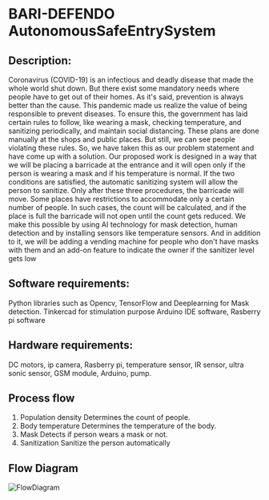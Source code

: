 # BARI-DEFENDO  AutonomousSafeEntrySystem
## Description: 
Coronavirus (COVID-19) is an infectious and deadly disease that made the whole world shut down. But there exist some mandatory needs where people have to get out of their homes. As it's said, prevention is always better than the cause. This pandemic made us realize the value of being responsible to prevent diseases. To ensure this, the government has laid certain rules to follow, like wearing a mask, checking temperature, and sanitizing periodically, and maintain social distancing. These plans are done manually at the shops and public places. But still, we can see people violating these rules. So, we have taken this as our problem statement and have come up with a solution. Our proposed work is designed in a way that we will be placing a barricade at the entrance and it will open only if the person is wearing a mask and if his temperature is normal. If the two conditions are satisfied, the automatic sanitizing system will allow the person to sanitize. Only after these three procedures, the barricade will move. Some places have restrictions to accommodate only a certain number of people. In such cases, the count will be calculated, and if the place is full the barricade will not open until the count gets reduced. We make this possible by using AI technology for mask detection, human detection and by installing sensors like temperature sensors. And in addition to it, we will be adding a vending machine for people who don't have masks with them and an add-on feature to indicate the owner if the sanitizer level gets low

## Software requirements:
Python libraries such as Opencv, TensorFlow and Deeplearning for Mask detection. Tinkercad for stimulation purpose
Arduino IDE software, Rasberry pi software
## Hardware requirements:
DC motors, ip camera, Rasberry pi, temperature sensor, IR sensor, ultra sonic sensor, GSM module, Arduino, pump.

## Process flow
1) Population density
Determines the count of people. 
2) Body temperature
Determines the temperature of the body.
3) Mask
Detects if person wears a mask or not.
4) Sanitization
Sanitize the person automatically

## Flow Diagram
![FlowDiagram](https://user-images.githubusercontent.com/83937388/119305145-f579bb00-bc85-11eb-8de3-cc3628bfe165.jpeg)

